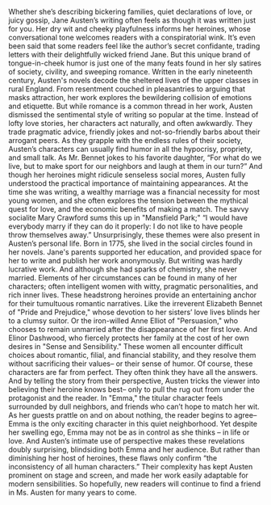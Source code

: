 Whether she’s describing  bickering families, quiet declarations of love, or juicy gossip, Jane Austen’s writing often feels as  though it was written just for you. Her dry wit and cheeky playfulness  informs her heroines, whose conversational tone welcomes readers with a conspiratorial wink. It’s even been said that some readers  feel like the author’s secret confidante, trading letters with their delightfully  wicked friend Jane. But this unique brand of  tongue-in-cheek humor is just one of the many feats found  in her sly satires of society, civility,  and sweeping romance. Written in the early nineteenth century, Austen's novels decode  the sheltered lives of the upper classes in rural England. From resentment couched in pleasantries to arguing that masks attraction, her work explores the bewildering  collision of emotions and etiquette. But while romance is a common  thread in her work, Austen dismissed the sentimental style  of writing so popular at the time. Instead of lofty love stories, her characters act naturally,  and often awkwardly. They trade pragmatic advice,  friendly jokes and not-so-friendly barbs  about their arrogant peers. As they grapple with the endless rules  of their society, Austen’s characters can usually find humor in all the hypocrisy, propriety,  and small talk. As Mr. Bennet jokes  to his favorite daughter, “For what do we live,  but to make sport for our neighbors and laugh at them in our turn?” And though her heroines might ridicule  senseless social mores, Austen fully understood the practical  importance of maintaining appearances. At the time she was writing, a wealthy marriage was a financial  necessity for most young women, and she often explores the tension between the mythical quest for love, and the economic benefits  of making a match. The savvy socialite Mary Crawford sums  this up in "Mansfield Park;" “I would have everybody marry  if they can do it properly: I do not like to have people  throw themselves away.” Unsurprisingly, these themes were also  present in Austen’s personal life. Born in 1775, she lived in the social circles  found in her novels. Jane's parents supported her education, and provided space for her to write  and publish her work anonymously. But writing was hardly lucrative work. And although she had sparks of chemistry, she never married. Elements of her circumstances can be found in many of her characters; often intelligent women with witty,  pragmatic personalities, and rich inner lives. These headstrong heroines provide  an entertaining anchor for their tumultuous romantic narratives. Like the irreverent Elizabeth Bennet  of "Pride and Prejudice," whose devotion to her sisters’ love lives  blinds her to a clumsy suitor. Or the iron-willed Anne Elliot  of "Persuasion," who chooses to remain unmarried  after the disappearance of her first love. And Elinor Dashwood, who fiercely protects her family  at the cost of her own desires in "Sense and Sensibility." These women all encounter  difficult choices about romantic, filial, and  financial stability, and they resolve them without  sacrificing their values– or their sense of humor. Of course, these characters  are far from perfect. They often think they have  all the answers. And by telling the story  from their perspective, Austen tricks the viewer into believing  their heroine knows best– only to pull the rug out from under  the protagonist and the reader. In "Emma," the titular character feels  surrounded by dull neighbors, and friends who can’t hope  to match her wit. As her guests prattle on and  on about nothing, the reader begins to agree– Emma is the only exciting character  in this quiet neighborhood. Yet despite her swelling ego, Emma may not be as in control  as she thinks – in life or love. And Austen’s intimate use of perspective makes these revelations doubly surprising, blindsiding both Emma and her audience. But rather than diminishing  her host of heroines, these flaws only confirm “the  inconsistency of all human characters.” Their complexity has kept Austen  prominent on stage and screen, and made her work easily adaptable  for modern sensibilities. So hopefully, new readers will continue  to find a friend in Ms. Austen for many years to come. 